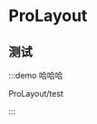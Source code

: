 # ProLayout

## 测试

:::demo 哈哈哈

ProLayout/test
 
:::

<!-- <script setup>
import { ref } from 'vue'

const count = ref(0)
</script>

## Markdown Content

The count is: {{ count }}

<button :class="$style.button" @click="count++">Increment</button>

<style module>
.button {
  color: red;
  font-weight: bold;
}
</style> -->


<!-- <Demo path="../examples/ProLayout/test.vue"> -->